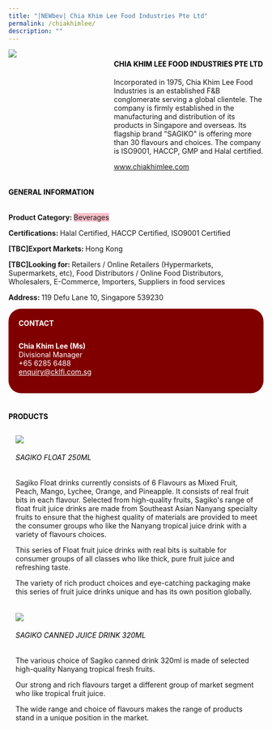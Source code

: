 ```yaml
---
title: "|NEWbev| Chia Khim Lee Food Industries Pte Ltd"
permalink: /chiakhimlee/
description: ""
---
```

<head>
	<div class="flex-paragraph">
		<!--hi there! this is a comment and will provide you with instructional guides-->
		<!--insert booth number here!-->
		<p style="text-transform: uppercase"></p></div>
			<div class="flex-container" style="display: flex; flex-wrap: wrap;">
				<!--insert DOWNLOAD link of company logo between the " marks!-->
			<div class="card sgds" style="flex: 1 1 40%; display: block;"><img src="https://drive.google.com/uc?export=download&id=1bdwyRLttidOG5gViulaEiEy8I6ppVXNu"></div>
	<div class="card-sgds" style="flex: 1 1 58%; display: block; margin-left: 3px">
		<h4 style="text-transform: uppercase; color: black;"><!--insert the exhibitor's name between the <b> tags here--><b>Chia Khim Lee Food Industries Pte Ltd</b></h4><!--insert the exhibitor's description between the <p> tags here-->
		<p>Incorporated in 1975, Chia Khim Lee Food Industries is an
established F&B conglomerate serving a global clientele. The
company is firmly established in the manufacturing and distribution
of its products in Singapore and overseas. Its flagship brand
"SAGIKO" is offering more than 30 flavours and choices. The
company is ISO9001, HACCP, GMP and Halal certified.</p>
		<!--insert the exhibitor's website link, making sure there is "https:// www." present please. make sure the entire https link goes in between the " marks-->
		<p><a href="www.chiakhimlee.com" target="_blank"><!--insert the www website link here (no need for https)-->www.chiakhimlee.com</a></p>
	</div>
</div>
</head>

<body>
	<h4 style="text-transform: uppercase; color: black;"><b>General Information</b></h4>
		<div class="flex-container" style="display: flex; flex-wrap: wrap;">
			<div class="card sgds" style="flex: 1 1 65%; display: block; align-self: stretch">
			<div class="flex-paragraph">
			<p><b>Product Category: </b><span style=" background-color: pink; border-radius: 10 px;"><!--insert the exhibitor's pdt cat between the <p> tags here-->Beverages</span></p> 
				<p><b>Certifications: </b><!--insert all the exhibitor's certifications between the </b> and </p> here-->Halal Certified, HACCP Certified, ISO9001 Certified</p>
			<p><b>[TBC]Export Markets: </b><!--insert all the exhibitor's export markets between the </b> and </p> here-->Hong Kong</p>
			<p style="margin-bottom: 10px;"><b>[TBC]Looking for: </b><!--insert all the exhibitor's potential business partners between the </b> and </p> here-->Retailers / Online Retailers (Hypermarkets, Supermarkets, etc), Food Distributors / Online Food Distributors, Wholesalers, E-Commerce, Importers, Suppliers in food services</p><p><b>Address: </b><!--insert all the exhibitor's address the </b> and </p> here-->119 Defu Lane 10, Singapore 539230</p>
			</div>
		</div>
		<div class="card sgds" style="flex: 1 1 35%; padding: 10px; display: block; background-color: maroon; border-radius: 25px; align-self: center;">
		<h4 style="color: white; margin-top: 10px; margin-left: 10px;">CONTACT</h4>
		<div class="flex-paragraph">
			<!--replace with exhibitor's: -->
			<p style="padding: 10px; color: white;"><b><!-- POC name-->Chia Khim Lee (Ms)</b><br><!-- designation-->Divisional Manager<br><!--contact number-->+65 6285 6488<br><!-- for linking purposes, insert their email after "mailto:"...--><a href="mailto:enquiry@cklfi.com.sg" style="color: white;"><!--...and also include the display email before </a> here-->enquiry@cklfi.com.sg</a></p>
		</div>
			</div>
		</div>
	<br>
		<h4 style="text-transform: uppercase; color: black;"><b>products</b></h4>
<div style="display: flex; flex-wrap: wrap;">
  <div class="card sgds" style="flex: 1 1 47%; margin: 10px; display: block;"><!--insert the exhibitor's DOWNLOAD image for product between the " marks here-->
	<div class="flex-image" style="display: block;"><img src="https://drive.google.com/uc?export=download&id=1H66C95m0DgppUSVzH_kn-w16iXAAtnH5"></div>
	<div class="flex-paragraph">
		<h6 style="text-transform: uppercase; color: black;"><!--insert product name before </h6> and product description after <p>-->SAGIKO FLOAT 250ML</h6>
		<p>Sagiko Float drinks currently consists of 6 Flavours as Mixed Fruit, Peach, Mango, Lychee, Orange, and Pineapple.  It consists of real fruit bits in each flavour. Selected from high-quality fruits, Sagiko's range of float fruit juice drinks are made from Southeast Asian Nanyang specialty fruits to ensure that the highest quality of materials are provided to meet the consumer groups who like the Nanyang tropical juice drink with a variety of flavours choices.

This series of Float fruit juice drinks with real bits is suitable for consumer groups of all classes who like thick, pure fruit juice and refreshing taste. 

The variety of rich product choices and eye-catching packaging make this series of fruit juice drinks unique and has its own position globally.</p></div>
		</div>
	<div style="display: flex; flex-wrap: wrap;">
  <div class="card sgds" style="flex: 1 1 47%; margin: 10px; display: block;"><!--insert the exhibitor's DOWNLOAD image for product between the " marks here-->
	<div class="flex-image" style="display: block;"><img src="https://drive.google.com/uc?export=download&id=1PUgw4G3z2jUinnDwyGNnt-aMe458T46Q"></div>
	<div class="flex-paragraph">
		<h6 style="text-transform: uppercase; color: black;"><!--insert product name before </h6> and product description after <p>-->SAGIKO CANNED JUICE DRINK 320ML</h6>
		<p>The various choice of Sagiko canned drink 320ml is made of selected high-quality Nanyang tropical fresh fruits. 
			
Our strong and rich flavours target a different group of market segment who like tropical fruit juice. 
			
The wide range and choice of flavours makes the range of products stand in a unique position in the market.</p></div>
		</div>